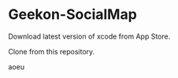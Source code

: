 Geekon-SocialMap
================

Download latest version of xcode from App Store.

Clone from this repository.

aoeu
